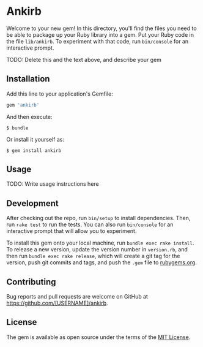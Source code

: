 # Ankirb

Welcome to your new gem! In this directory, you'll find the files you need to be able to package up your Ruby library into a gem. Put your Ruby code in the file `lib/ankirb`. To experiment with that code, run `bin/console` for an interactive prompt.

TODO: Delete this and the text above, and describe your gem

## Installation

Add this line to your application's Gemfile:

```ruby
gem 'ankirb'
```

And then execute:

    $ bundle

Or install it yourself as:

    $ gem install ankirb

## Usage

TODO: Write usage instructions here

## Development

After checking out the repo, run `bin/setup` to install dependencies. Then, run `rake test` to run the tests. You can also run `bin/console` for an interactive prompt that will allow you to experiment.

To install this gem onto your local machine, run `bundle exec rake install`. To release a new version, update the version number in `version.rb`, and then run `bundle exec rake release`, which will create a git tag for the version, push git commits and tags, and push the `.gem` file to [rubygems.org](https://rubygems.org).

## Contributing

Bug reports and pull requests are welcome on GitHub at https://github.com/[USERNAME]/ankirb.


## License

The gem is available as open source under the terms of the [MIT License](http://opensource.org/licenses/MIT).

